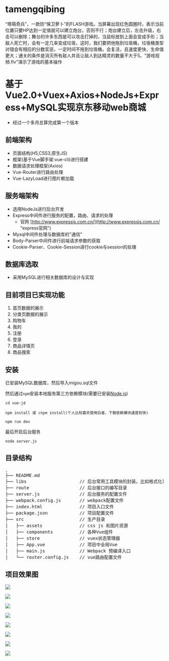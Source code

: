 # tamengqibing
“塔萌奇兵”，一款防“保卫萝卜”的FLASH游戏。当屏幕出现红色圆圈时，表示当前位置只要HP达到一定值就可以建立炮台，否则不行；炮台建立后，左击升级，右击可以删除；舞台的许多东西是可以攻击打掉的，当鼠标放到上面会变成手形；当敌人死亡时，会有一定几率变成垃圾，这时，我们要把他拖到垃圾桶，垃圾桶类型对错会有相应的分数奖惩，一定时间不拖到垃圾桶，会复活，且速度更快，生命值更大；通关的条件是消灭所有敌人并且让敌人到达精灵的数量不大于5。“游戏视频.flv”演示了游戏的基本操作


# 基于Vue2.0+Vuex+Axios+NodeJs+Express+MySQL实现京东移动web商城
- 经过一个多月总算完成第一个版本
## 前端架构
- 页面结构(H5,CSS3,原生JS)
- 框架(基于Vue脚手架:vue-cli)进行搭建
- 数据请求处理框架(Axios)
- Vue-Router进行路由处理
- Vue-LazyLoad进行图片赖加载

## 服务端架构
- 选用NodeJs进行后台开发
- Express中间件进行服务的配置，路由、请求的处理
	- 官网 [http://www.expressjs.com.cn/](http://www.expressjs.com.cn/ "express官网")
- Mysql中间件处理与数据库的"通信"
- Body-Parser中间件进行前端请求参数的获取
- Cookie-Parser、Cookie-Session进行cookie与session的处理


## 数据库选取
- 采用MySQL进行相关数据库的设计与实现

## 目前项目已实现功能
1. 首页数据的展示
2. 分类页数据的展示
3. 购物车
4. 我的
5. 注册
6. 登录
7. 商品详情页
8. 商品搜索


## 安装

已安装MySQL数据库，然后导入migou.sql文件

然后通过`npm`安装本地服务第三方依赖模块(需要已安装[Node.js](https://nodejs.org/))

```
cd vue-jd
```

```
npm install 或 cnpm install(个人比较喜欢使用后者，下载依赖模块速度较快)
```

```
npm run dev
```

最后开启后台服务

```
node server.js
```

## 目录结构
<pre>
.
├── README.md           
├── libs               		// 后台常用工具模块的封装，比如格式化事件、MD5加密等
├── route              		// 后台接口的编写目录
├── server.js          		// 后台服务的配置文件
├── webpack.config.js  		// webpack配置文件
├── index.html         		// 项目入口文件
├── package.json       		// 项目配置文件
├── src                		// 生产目录
│   ├── assets         		// css js 和图片资源
│   ├── components     		// 各种Vue组件
│   ├── store          		// vuex状态管理器
│   ├── App.vue        		// 项目中全局Vue
│   ├── main.js        		// Webpack 预编译入口
│   └── router.config.js    // vue路由配置文件
</pre>

## 项目效果图


![](https://github.com/13025214712/tamengqibing/blob/master/screenshots/%E5%9B%BE%E7%89%871.png)

![](https://github.com/13025214712/tamengqibing/blob/master/screenshots/%E5%9B%BE%E7%89%874.png)

![](https://github.com/13025214712/tamengqibing/blob/master/screenshots/%E5%9B%BE%E7%89%875.png)

![](https://github.com/13025214712/tamengqibing/blob/master/screenshots/%E5%9B%BE%E7%89%876.png)

![](https://github.com/13025214712/tamengqibing/blob/master/screenshots/%E5%9B%BE%E7%89%872.png)

![](https://github.com/13025214712/tamengqibing/blob/master/screenshots/%E5%9B%BE%E7%89%873.png)

![](https://github.com/13025214712/tamengqibing/blob/master/screenshots/%E5%9B%BE%E7%89%877.png)

![](https://github.com/13025214712/tamengqibing/blob/master/screenshots/%E5%9B%BE%E7%89%879.png)


